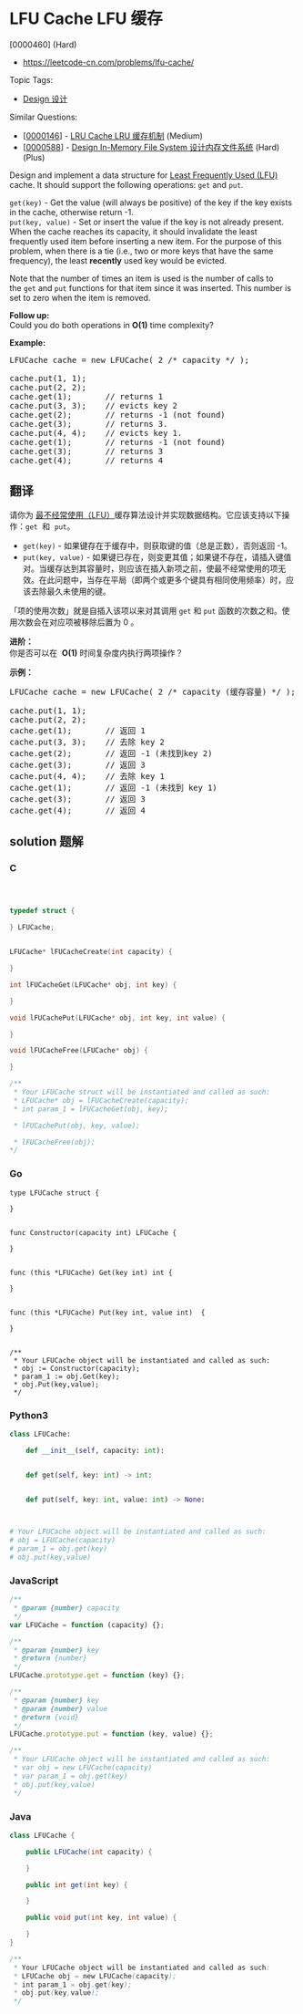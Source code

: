 # LFU Cache LFU 缓存

[0000460] (Hard)

- https://leetcode-cn.com/problems/lfu-cache/

Topic Tags:

- [Design 设计](https://leetcode-cn.com/tag/design/)

Similar Questions:

- [[0000146](https://leetcode-cn.com/problems/lru-cache/)] - [LRU Cache LRU 缓存机制](./0000146.lru-cache.md) (Medium)
- [[0000588](https://leetcode-cn.com/problems/design-in-memory-file-system/)] - [Design In-Memory File System 设计内存文件系统](./0000588.design-in-memory-file-system.md) (Hard) (Plus)

Design and implement a data structure for [Least Frequently Used (LFU)](https://en.wikipedia.org/wiki/Least_frequently_used) cache. It should support the following operations: `get` and `put`.

`get(key)` - Get the value (will always be positive) of the key if the key exists in the cache, otherwise return -1.  
`put(key, value)` - Set or insert the value if the key is not already present. When the cache reaches its capacity, it should invalidate the least frequently used item before inserting a new item. For the purpose of this problem, when there is a tie (i.e., two or more keys that have the same frequency), the least **recently** used key would be evicted.

Note that the number of times an item is used is the number of calls to the `get` and `put` functions for that item since it was inserted. This number is set to zero when the item is removed.

**Follow up:**  
Could you do both operations in **O(1)** time complexity?

**Example:**

<pre>LFUCache cache = new LFUCache( 2 /* capacity */ );

cache.put(1, 1);
cache.put(2, 2);
cache.get(1);       // returns 1
cache.put(3, 3);    // evicts key 2
cache.get(2);       // returns -1 (not found)
cache.get(3);       // returns 3.
cache.put(4, 4);    // evicts key 1.
cache.get(1);       // returns -1 (not found)
cache.get(3);       // returns 3
cache.get(4);       // returns 4
</pre>

## 翻译

请你为 [最不经常使用（LFU）](https://baike.baidu.com/item/%E7%BC%93%E5%AD%98%E7%AE%97%E6%B3%95)缓存算法设计并实现数据结构。它应该支持以下操作：`get`  和  `put`。

- `get(key)` - 如果键存在于缓存中，则获取键的值（总是正数），否则返回 -1。
- `put(key, value)` - 如果键已存在，则变更其值；如果键不存在，请插入键值对。当缓存达到其容量时，则应该在插入新项之前，使最不经常使用的项无效。在此问题中，当存在平局（即两个或更多个键具有相同使用频率）时，应该去除最久未使用的键。

「项的使用次数」就是自插入该项以来对其调用 `get` 和 `put` 函数的次数之和。使用次数会在对应项被移除后置为 0 。

**进阶：**  
你是否可以在  **O(1)** 时间复杂度内执行两项操作？

**示例：**

<pre>LFUCache cache = new LFUCache( 2 /* capacity (缓存容量) */ );

cache.put(1, 1);
cache.put(2, 2);
cache.get(1);       // 返回 1
cache.put(3, 3);    // 去除 key 2
cache.get(2);       // 返回 -1 (未找到key 2)
cache.get(3);       // 返回 3
cache.put(4, 4);    // 去除 key 1
cache.get(1);       // 返回 -1 (未找到 key 1)
cache.get(3);       // 返回 3
cache.get(4);       // 返回 4</pre>

## solution 题解

### C

```c



typedef struct {

} LFUCache;


LFUCache* lFUCacheCreate(int capacity) {

}

int lFUCacheGet(LFUCache* obj, int key) {

}

void lFUCachePut(LFUCache* obj, int key, int value) {

}

void lFUCacheFree(LFUCache* obj) {

}

/**
 * Your LFUCache struct will be instantiated and called as such:
 * LFUCache* obj = lFUCacheCreate(capacity);
 * int param_1 = lFUCacheGet(obj, key);

 * lFUCachePut(obj, key, value);

 * lFUCacheFree(obj);
*/
```

### Go

```golang
type LFUCache struct {

}


func Constructor(capacity int) LFUCache {

}


func (this *LFUCache) Get(key int) int {

}


func (this *LFUCache) Put(key int, value int)  {

}


/**
 * Your LFUCache object will be instantiated and called as such:
 * obj := Constructor(capacity);
 * param_1 := obj.Get(key);
 * obj.Put(key,value);
 */
```

### Python3

```python
class LFUCache:

    def __init__(self, capacity: int):


    def get(self, key: int) -> int:


    def put(self, key: int, value: int) -> None:



# Your LFUCache object will be instantiated and called as such:
# obj = LFUCache(capacity)
# param_1 = obj.get(key)
# obj.put(key,value)
```

### JavaScript

```javascript
/**
 * @param {number} capacity
 */
var LFUCache = function (capacity) {};

/**
 * @param {number} key
 * @return {number}
 */
LFUCache.prototype.get = function (key) {};

/**
 * @param {number} key
 * @param {number} value
 * @return {void}
 */
LFUCache.prototype.put = function (key, value) {};

/**
 * Your LFUCache object will be instantiated and called as such:
 * var obj = new LFUCache(capacity)
 * var param_1 = obj.get(key)
 * obj.put(key,value)
 */
```

### Java

```java
class LFUCache {

    public LFUCache(int capacity) {

    }

    public int get(int key) {

    }

    public void put(int key, int value) {

    }
}

/**
 * Your LFUCache object will be instantiated and called as such:
 * LFUCache obj = new LFUCache(capacity);
 * int param_1 = obj.get(key);
 * obj.put(key,value);
 */
```
